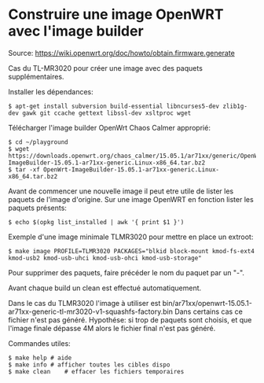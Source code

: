 # Construire une image OpenWRT avec l'image builder

Source: https://wiki.openwrt.org/doc/howto/obtain.firmware.generate

Cas du TL-MR3020 pour créer une image avec des paquets supplémentaires.

Installer les dépendances:

	$ apt-get install subversion build-essential libncurses5-dev zlib1g-dev gawk git ccache gettext libssl-dev xsltproc wget

Télécharger l'image builder OpenWrt Chaos Calmer approprié:

	$ cd ~/playground
	$ wget https://downloads.openwrt.org/chaos_calmer/15.05.1/ar71xx/generic/OpenWrt-ImageBuilder-15.05.1-ar71xx-generic.Linux-x86_64.tar.bz2
	$ tar -xf OpenWrt-ImageBuilder-15.05.1-ar71xx-generic.Linux-x86_64.tar.bz2

Avant de commencer une nouvelle image il peut etre utile de lister les paquets de l'image d'origine. Sur une image OpenWRT en fonction lister les paquets présents:

	$ echo $(opkg list_installed | awk '{ print $1 }') 

Exemple d'une image minimale TLMR3020 pour mettre en place un extroot:

	$ make image PROFILE=TLMR3020 PACKAGES="blkid block-mount kmod-fs-ext4 kmod-usb2 kmod-usb-uhci kmod-usb-ohci kmod-usb-storage"
			
Pour supprimer des paquets, faire précéder le nom du paquet par un "-".

Avant chaque build un clean est effectué automatiquement.

Dans le cas du TLMR3020 l'image à utiliser est bin/ar71xx/openwrt-15.05.1-ar71xx-generic-tl-mr3020-v1-squashfs-factory.bin 
Dans certains cas ce fichier n'est pas généré. Hypothése: si trop de paquets sont choisis, et que l'image finale dépasse 4M 
alors le fichier final n'est pas généré.

Commandes utiles:

	$ make help	# aide 
	$ make info	# afficher toutes les cibles dispo
	$ make clean	# effacer les fichiers temporaires
